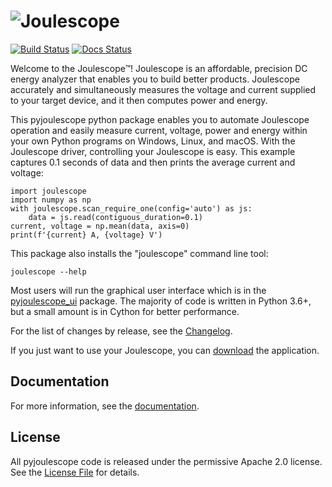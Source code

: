 
# ![Joulescope](https://download.joulescope.com/press/joulescope_logo-PNG-Transparent-Exact-Small.png "Joulescope Logo")

[![Build Status](https://travis-ci.org/jetperch/pyjoulescope.svg?branch=master)](https://travis-ci.org/jetperch/pyjoulescope)
[![Docs Status](https://readthedocs.org/projects/joulescope/badge/?version=latest)](https://joulescope.readthedocs.io/)

Welcome to the Joulescope™!  Joulescope is an affordable, precision DC energy 
analyzer that enables you to build better products. 
Joulescope accurately and simultaneously measures the voltage and current 
supplied to your target device, and it then computes power and energy. 

This pyjoulescope python package enables you to
automate Joulescope operation and easily measure current, voltage, power and
energy within your own Python programs on Windows,
Linux, and macOS.
With the Joulescope driver, controlling your Joulescope is easy.  This 
example captures 0.1 seconds of data and then prints the average current
and voltage:

    import joulescope
    import numpy as np
    with joulescope.scan_require_one(config='auto') as js:
        data = js.read(contiguous_duration=0.1)
    current, voltage = np.mean(data, axis=0)
    print(f'{current} A, {voltage} V')

This package also installs the "joulescope" command line tool:

    joulescope --help

Most users will run the graphical user interface which is in the 
[pyjoulescope_ui](https://github.com/jetperch/pyjoulescope_ui) package. 
The majority of code is written in Python 3.6+, but a small amount is in 
Cython for better performance. 

For the list of changes by release, see the [Changelog](CHANGELOG.md).

If you just want to use your Joulescope, you can 
[download](https://www.joulescope.com/download) the application.


## Documentation

For more information, see the 
[documentation](https://joulescope.readthedocs.io/en/latest/).


## License

All pyjoulescope code is released under the permissive Apache 2.0 license.
See the [License File](LICENSE.txt) for details.
